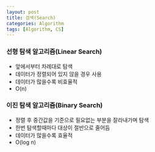 ```yaml
---
layout: post
title: 검색(Search)
categories: Algorithm
tags: [Algorithm, CS]
---
```


### 선형 탐색 알고리즘(Linear Search) 
- 앞에서부터 차례대로 탐색
- 데이터가 정렬되어 있지 않을 경우 사용
- 데이터가 많을수록 비효율적
- O(n)

### 이진 탐색 알고리즘(Binary Search) 
- 정렬 후 중간값을 기준으로 필요없는 부분을 잘라내가며 탐색
- 한번 탐색할때마다 대상이 절반으로 줄어듬
- 데이터가 많을수록 효율적
- O(log n)